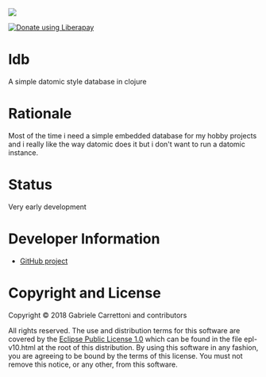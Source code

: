<img src="http://img.shields.io/liberapay/receives/ga2arch.svg?logo=liberapay">

<noscript><a href="https://liberapay.com/ga2arch/donate"><img alt="Donate using Liberapay" src="https://liberapay.com/assets/widgets/donate.svg"></a></noscript>

ldb
========================================

A simple datomic style database in clojure

# Rationale

Most of the time i need a simple embedded database for my hobby projects and i really like the way datomic does it
but i don't want to run a datomic instance. 

# Status

Very early development

# Developer Information

* [GitHub project](https://github.com/ga2arch/ldb)

# Copyright and License

Copyright © 2018 Gabriele Carrettoni and contributors

All rights reserved. The use and
distribution terms for this software are covered by the
[Eclipse Public License 1.0] which can be found in the file
epl-v10.html at the root of this distribution. By using this software
in any fashion, you are agreeing to be bound by the terms of this
license. You must not remove this notice, or any other, from this
software.

[Eclipse Public License 1.0]: http://opensource.org/licenses/eclipse-1.0.php

